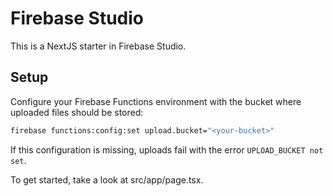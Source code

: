 # Firebase Studio

This is a NextJS starter in Firebase Studio.

## Setup

Configure your Firebase Functions environment with the bucket where uploaded files should be stored:

```bash
firebase functions:config:set upload.bucket="<your-bucket>"
```

If this configuration is missing, uploads fail with the error `UPLOAD_BUCKET not set`.

To get started, take a look at src/app/page.tsx.
